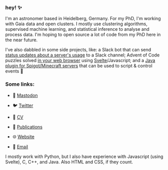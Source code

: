 ### hey! ✨

I'm an astronomer based in Heidelberg, Germany. For my PhD, I'm working with Gaia data and open clusters. I mostly use clustering algorithms, supervised machine learning, and statistical inference to analyse and process data. I'm hoping to open source a lot of code from my PhD here in the near future.

I've also dabbled in some side projects, like: a Slack bot that can send [status updates about a server's usage](https://github.com/emilyhunt/lsw-slackbot) to a Slack channel; Advent of Code puzzles solved [in your web browser](https://aoc.emilydoesastro.com/) using [Svelte](https://svelte.dev/)/Javascript; and a [Java plugin for Spigot/Minecraft servers](https://github.com/emilyhunt/ScenarioGen) that can be used to script & control events 👀

### Some links:

- 🐘 [Mastodon](https://mstdn.social/@emilydoesastro)

- 🐦 [Twitter](https://twitter.com/emilydoesastro)

- 📃 [CV]([https://github.com/emilyhunt/cv/blob/main/hunt-cv.pdf](https://raw.githubusercontent.com/emilyhunt/cv/main/hunt-cv.pdf))

- 📖 [Publications](https://ui.adsabs.harvard.edu/search/q=orcid%3A0000-0002-5555-8058&sort=date+desc)

- 🌐 [Website](https://emilydoesastro.com/)

- 📧 [Email](mailto:ehunt@lsw.uni-heidelberg.de)


I mostly work with Python, but I also have experience with Javascript (using Svelte), C, C++, and Java. Also HTML and CSS, if they count.

